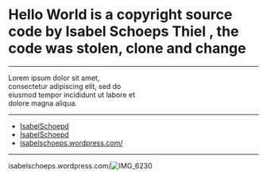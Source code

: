 # Hello World is a copyright source code by Isabel Schoeps Thiel , the code was stolen, clone and change

---

Lorem ipsum dolor sit amet,  
consectetur adipiscing elit, sed do  
eiusmod tempor incididunt ut labore et  
dolore magna aliqua. 

---

- [IsabelSchoepd](/@IsabelSchoepd/helloworld)
- [IsabelSchoepd](/hello-world)
- [isabelschoeps.wordpress.com/](/hello-world)

---

isabelschoeps.wordpress.com/![IMG_6230](https://github.com/hackmdio/hackmd-io-issues/assets/127110010/6b442741-e4b8-4f0f-a12e-dd3d9f8c3328)

